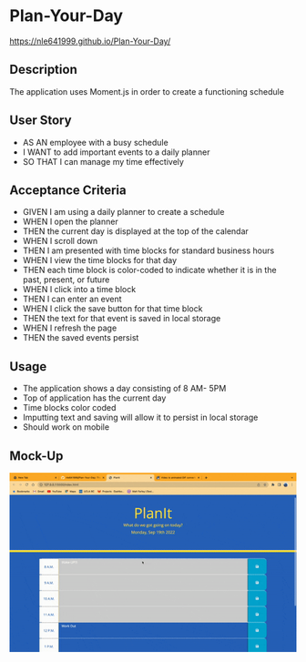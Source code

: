 # Plan-Your-Day
https://nle641999.github.io/Plan-Your-Day/

## Description
The application uses Moment.js in order to create a functioning schedule

## User Story
- AS AN employee with a busy schedule
- I WANT to add important events to a daily planner
- SO THAT I can manage my time effectively

## Acceptance Criteria
- GIVEN I am using a daily planner to create a schedule
- WHEN I open the planner
- THEN the current day is displayed at the top of the calendar
- WHEN I scroll down
- THEN I am presented with time blocks for standard business hours
- WHEN I view the time blocks for that day
- THEN each time block is color-coded to indicate whether it is in the past, present, or future
- WHEN I click into a time block
- THEN I can enter an event
- WHEN I click the save button for that time block
- THEN the text for that event is saved in local storage
- WHEN I refresh the page
- THEN the saved events persist

## Usage
- The application shows a day consisting of 8 AM- 5PM
- Top of application has the current day
- Time blocks color coded
- Imputting text and saving will allow it to persist in local storage
- Should work on mobile

## Mock-Up
<img src = "assets/images/ezgif.com-gif-maker.gif">